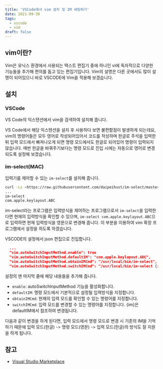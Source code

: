 ```yaml
---
title: 'VSCode에서 vim 설치 및 IM 세팅하기'
date: 2021-09-30
tags:
  - vscode
  - vim
draft: false
---
```


## vim이란?

Vim은 유닉스 환경에서 사용되는 텍스트 편집기 중에 하나인 vi에 독자적으로 다양한 기능들을 추가해 편의를 돕고 있는 편집기입니다. Vim의 설명은 다른 곳에서도 많이 설명이 되어있으니 바로 VSCODE에 Vim을 적용해 보겠습니다.

## 설치

### VSCode

VS Code의 익스텐션에서 vim을 검색하여 설치해 줍니다.

VS Code에서 해당 익스텐션을 설치 후 사용하다 보면 불편함점이 발생하게 되는데요, vim의 명령어들은 모두 영어로 작성되어있어서 코드를 작성하며 한글로 주석을 입력한 뒤 입력 모드에서 빠져나오게 되면 명령 모드에서도 한글로 되어있어 명령이 입력되지 않습니다. 매번 한글을 바꿔주기보다는 명령 모드로 진입 시에는 자동으로 영어로 변경되도록 설정해 보겠습니다.

### im-select(MAC)

입력기를 제어할 수 있는 `im-select`를 설치해 줍니다.

```bash
curl -Ls <https://raw.githubusercontent.com/daipeihust/im-select/master/install_mac.sh> | sh
...
im-select
com.apple.keylayout.ABC
```

im-select라는 프로그램은 입력방식을 제어하는 프로그램으로서 `im-select`을 입력한다면 현재의 입력방식을 확인할 수 있으며, `im-select com.apple.keylayout.ABC`으로 입력하면 현재 입력방식을 영문으로 변경해 줍니다. 이 부분을 이용하여 vim 확장 프로그램에서 설정을 하도록 하겠습니다.

VSCODE의 설정에서 json 편집으로 진입합니다.

```json
  ...
  "vim.autoSwitchInputMethod.enable": true
  "vim.autoSwitchInputMethod.defaultIM": "com.apple.keylayout.ABC",
  "vim.autoSwitchInputMethod.obtainIMCmd": "/usr/local/bin/im-select",
  "vim.autoSwitchInputMethod.switchIMCmd": "/usr/local/bin/im-select {im}",
```

설정의 맨 마지막 줄에 해당 내용들을 추가해 줍니다.

- `enable`: autoSwitchInputMethod 기능을 활성화합니다.
- `defaultIM`: 명령 모드에서 기본적으로 설정될 입력방식을 지정합니다.
- `obtainIMCmd`: 현재의 입력 모드를 확인할 수 있는 명령어를 지정합니다.
- `switchIMCmd`: 입력 모드를 변경할 수 있는 명령어를 지정합니다. {im}은 defaultIM에서 참조하여 변경됩니다.

다음과 같이 변경을 하게 된다면, 입력 모드에서 명령 모드로 변경 시 기존의 IM을 기억하기 때문에 입력 모드(한글) -> 명령 모드(영문) -> 입력 모드(한글)의 방식도 잘 지원을 하게 됩니다.

## 참고

- [Visual Studio Marketplace](https://marketplace.visualstudio.com/items?itemName=vscodevim.vim)
